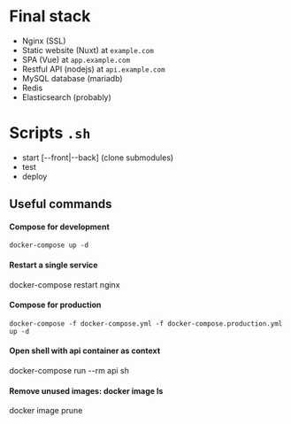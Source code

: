 # Final stack

  - Nginx (SSL)
  - Static website (Nuxt) at `example.com`
  - SPA (Vue) at `app.example.com`
  - Restful API (nodejs) at `api.example.com`
  - MySQL database (mariadb)
  - Redis
  - Elasticsearch (probably)

# Scripts `.sh`

  - start [--front|--back]  (clone submodules)
  - test
  - deploy

## Useful commands

#### Compose for development
`docker-compose up -d`

#### Restart a single service
docker-compose restart nginx

#### Compose for production
`docker-compose -f docker-compose.yml -f docker-compose.production.yml up -d`

#### Open shell with api container as context
docker-compose run --rm api sh

#### Remove unused images: docker image ls
docker image prune